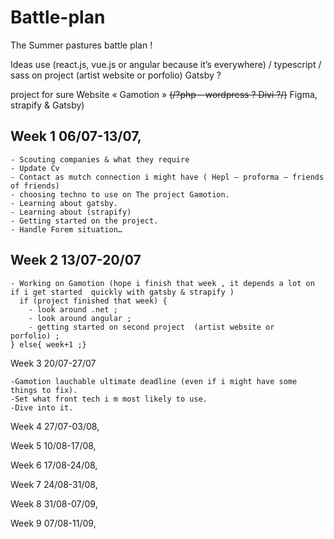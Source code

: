 # Battle-plan

The Summer pastures battle plan !

Ideas use (react.js, vue.js or angular because it’s everywhere) / typescript / sass  on project (artist website or porfolio) Gatsby ? 

project for sure Website « Gamotion » ~~(/?php – wordpress ? Divi ?/)~~ Figma, strapify & Gatsby)



## Week 1 06/07-13/07,

    - Scouting companies & what they require
    - Update Cv
    - Contact as mutch connection i might have ( Hepl – proforma – friends of friends)
    - choosing techno to use on The project Gamotion.
    - Learning about gatsby. 
    - Learning about (strapify) 
    - Getting started on the project.
    - Handle Forem situation…
      

## Week 2 13/07-20/07
    - Working on Gamotion (hope i finish that week , it depends a lot on if i get started  quickly with gatsby & strapify ) 
      if (project finished that week) {
        - look around .net ;
        - look around angular ;
        - getting started on second project  (artist website or porfolio) ;
	} else{ week+1 ;}
      
Week 3 20/07-27/07

    -Gamotion lauchable ultimate deadline (even if i might have some things to fix).
    -Set what front tech i m most likely to use. 
    -Dive into it. 
      
Week 4 27/07-03/08,
 
Week 5 10/08-17/08,
 
Week 6 17/08-24/08,
 
Week 7 24/08-31/08,
 
Week 8 31/08-07/09,
 
Week 9 07/08-11/09,
 
